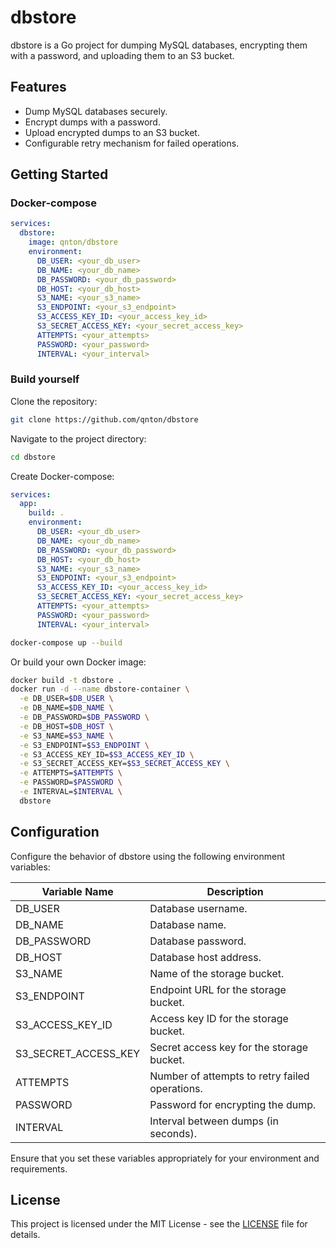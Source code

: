 # dbstore

dbstore is a Go project for dumping MySQL databases, encrypting them with a password, and uploading them to an S3 bucket.

## Features

- Dump MySQL databases securely.
- Encrypt dumps with a password.
- Upload encrypted dumps to an S3 bucket.
- Configurable retry mechanism for failed operations.

## Getting Started

### Docker-compose

```yaml
services:
  dbstore:
    image: qnton/dbstore
    environment:
      DB_USER: <your_db_user>
      DB_NAME: <your_db_name>
      DB_PASSWORD: <your_db_password>
      DB_HOST: <your_db_host>
      S3_NAME: <your_s3_name>
      S3_ENDPOINT: <your_s3_endpoint>
      S3_ACCESS_KEY_ID: <your_access_key_id>
      S3_SECRET_ACCESS_KEY: <your_secret_access_key>
      ATTEMPTS: <your_attempts>
      PASSWORD: <your_password>
      INTERVAL: <your_interval>
```

### Build yourself

Clone the repository:

```bash
git clone https://github.com/qnton/dbstore
```

Navigate to the project directory:

```bash
cd dbstore
```

Create Docker-compose:

```yaml
services:
  app:
    build: .
    environment:
      DB_USER: <your_db_user>
      DB_NAME: <your_db_name>
      DB_PASSWORD: <your_db_password>
      DB_HOST: <your_db_host>
      S3_NAME: <your_s3_name>
      S3_ENDPOINT: <your_s3_endpoint>
      S3_ACCESS_KEY_ID: <your_access_key_id>
      S3_SECRET_ACCESS_KEY: <your_secret_access_key>
      ATTEMPTS: <your_attempts>
      PASSWORD: <your_password>
      INTERVAL: <your_interval>
```

```bash
docker-compose up --build
```

Or build your own Docker image:

```bash
docker build -t dbstore .
docker run -d --name dbstore-container \
  -e DB_USER=$DB_USER \
  -e DB_NAME=$DB_NAME \
  -e DB_PASSWORD=$DB_PASSWORD \
  -e DB_HOST=$DB_HOST \
  -e S3_NAME=$S3_NAME \
  -e S3_ENDPOINT=$S3_ENDPOINT \
  -e S3_ACCESS_KEY_ID=$S3_ACCESS_KEY_ID \
  -e S3_SECRET_ACCESS_KEY=$S3_SECRET_ACCESS_KEY \
  -e ATTEMPTS=$ATTEMPTS \
  -e PASSWORD=$PASSWORD \
  -e INTERVAL=$INTERVAL \
  dbstore
```

## Configuration

Configure the behavior of dbstore using the following environment variables:

| Variable Name        | Description                                    |
| -------------------- | ---------------------------------------------- |
| DB_USER              | Database username.                             |
| DB_NAME              | Database name.                                 |
| DB_PASSWORD          | Database password.                             |
| DB_HOST              | Database host address.                         |
| S3_NAME              | Name of the storage bucket.                    |
| S3_ENDPOINT          | Endpoint URL for the storage bucket.           |
| S3_ACCESS_KEY_ID     | Access key ID for the storage bucket.          |
| S3_SECRET_ACCESS_KEY | Secret access key for the storage bucket.      |
| ATTEMPTS             | Number of attempts to retry failed operations. |
| PASSWORD             | Password for encrypting the dump.              |
| INTERVAL             | Interval between dumps (in seconds).           |

Ensure that you set these variables appropriately for your environment and requirements.

## License

This project is licensed under the MIT License - see the [LICENSE](./LICENSE) file for details.
